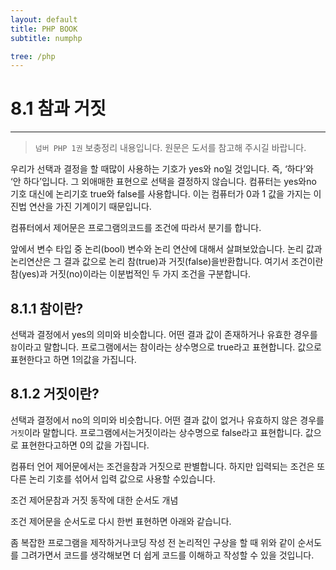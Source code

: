 ```yaml
---
layout: default
title: PHP BOOK
subtitle: numphp

tree: /php
---
```


# 8.1 참과 거짓
---
> `넘버 PHP 1권` 보충정리 내용입니다. 원문은 도서를 참고해 주시길 바랍니다.

우리가 선택과 결정을 할 때많이 사용하는 기호가 yes와 no일 것입니다. 즉, ‘하다’와 ‘안 하다’입니다. 그 외애매한 표현으로 선택을 결정하지 않습니다. 컴퓨터는 yes와no 기호 대신에 논리기호 true와 false를 사용합니다. 이는 컴퓨터가 0과 1 값을 가지는 이진법 연산을 가진 기계이기 때문입니다.

컴퓨터에서 제어문은 프로그램의코드를 조건에 따라서 분기를 합니다. 

앞에서 변수 타입 중 논리(bool) 변수와 논리 연산에 대해서 살펴보았습니다. 논리 값과 논리연산은 그 결과 값으로 논리 참(true)과 거짓(false)을반환합니다. 여기서 조건이란 참(yes)과 거짓(no)이라는 이분법적인 두 가지 조건을 구분합니다. 

 
## 8.1.1 참이란?
선택과 결정에서 yes의 의미와 비슷합니다. 어떤 결과 값이 존재하거나 유효한 경우를 `참`이라고 말합니다.  프로그램에서는 참이라는 상수명으로 true라고 표현합니다. 값으로 표현한다고 하면 1의값을 가집니다.

## 8.1.2 거짓이란?
선택과 결정에서 no의 의미와 비슷합니다. 어떤 결과 값이 없거나 유효하지 않은 경우를 `거짓`이라 말합니다. 프로그램에서는거짓이라는 상수명으로 false라고 표현합니다. 값으로 표현한다고하면 0의 값을 가집니다.

컴퓨터 언어 제어문에서는 조건을참과 거짓으로 판별합니다. 하지만 입력되는 조건은 또 다른 논리 기호를 섞어서 입력 값으로 사용할 수있습니다.

조건 제어문참과 거짓 동작에 대한 순서도 개념

조건 제어문을 순서도로 다시 한번 표현하면 아래와 같습니다.

좀 복잡한 프로그램을 제작하거나코딩 작성 전 논리적인 구상을 할 때 위와 같이 순서도를 그려가면서 코드를 생각해보면 더 쉽게 코드를 이해하고 작성할 수 있을 것입니다.

<br><br>